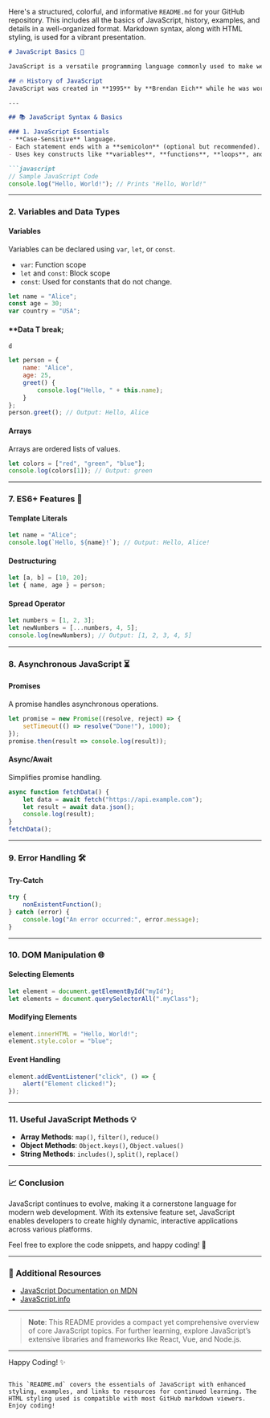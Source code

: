Here's a structured, colorful, and informative `README.md` for your GitHub repository. This includes all the basics of JavaScript, history, examples, and details in a well-organized format. Markdown syntax, along with HTML styling, is used for a vibrant presentation.

```markdown
# JavaScript Basics 📜

JavaScript is a versatile programming language commonly used to make web pages interactive. It runs on the **client-side**, meaning it executes in the user's browser, and is one of the core technologies of web development alongside HTML and CSS.

## 🔥 History of JavaScript
JavaScript was created in **1995** by **Brendan Eich** while he was working at Netscape Communications. Initially named **Mocha**, it quickly became known as **JavaScript** to align with Java, another popular language at the time. Today, JavaScript is an essential language for web development and has evolved with modern features and frameworks.

---

## 📚 JavaScript Syntax & Basics

### 1. JavaScript Essentials
- **Case-Sensitive** language.
- Each statement ends with a **semicolon** (optional but recommended).
- Uses key constructs like **variables**, **functions**, **loops**, and **conditionals**.

```javascript
// Sample JavaScript Code
console.log("Hello, World!"); // Prints "Hello, World!"
```

---

### 2. Variables and Data Types

#### **Variables**
Variables can be declared using `var`, `let`, or `const`.
- `var`: Function scope
- `let` and `const`: Block scope
- `const`: Used for constants that do not change.

```javascript
let name = "Alice";
const age = 30;
var country = "USA";
```

#### **Data T      break;
    d


```javascript
let person = {
    name: "Alice",
    age: 25,
    greet() {
        console.log("Hello, " + this.name);
    }
};
person.greet(); // Output: Hello, Alice
```

#### **Arrays**

Arrays are ordered lists of values.

```javascript
let colors = ["red", "green", "blue"];
console.log(colors[1]); // Output: green
```

---

### 7. ES6+ Features 🚀

#### **Template Literals**

```javascript
let name = "Alice";
console.log(`Hello, ${name}!`); // Output: Hello, Alice!
```

#### **Destructuring**

```javascript
let [a, b] = [10, 20];
let { name, age } = person;
```

#### **Spread Operator**

```javascript
let numbers = [1, 2, 3];
let newNumbers = [...numbers, 4, 5];
console.log(newNumbers); // Output: [1, 2, 3, 4, 5]
```

---

### 8. Asynchronous JavaScript ⏳

#### **Promises**

A promise handles asynchronous operations.

```javascript
let promise = new Promise((resolve, reject) => {
    setTimeout(() => resolve("Done!"), 1000);
});
promise.then(result => console.log(result));
```

#### **Async/Await**

Simplifies promise handling.

```javascript
async function fetchData() {
    let data = await fetch("https://api.example.com");
    let result = await data.json();
    console.log(result);
}
fetchData();
```

---

### 9. Error Handling 🛠️

#### **Try-Catch**

```javascript
try {
    nonExistentFunction();
} catch (error) {
    console.log("An error occurred:", error.message);
}
```

---

### 10. DOM Manipulation 🌐

#### **Selecting Elements**

```javascript
let element = document.getElementById("myId");
let elements = document.querySelectorAll(".myClass");
```

#### **Modifying Elements**

```javascript
element.innerHTML = "Hello, World!";
element.style.color = "blue";
```

#### **Event Handling**

```javascript
element.addEventListener("click", () => {
    alert("Element clicked!");
});
```

---

### 11. Useful JavaScript Methods 💡

- **Array Methods**: `map()`, `filter()`, `reduce()`
- **Object Methods**: `Object.keys()`, `Object.values()`
- **String Methods**: `includes()`, `split()`, `replace()`

---

### 📈 Conclusion
JavaScript continues to evolve, making it a cornerstone language for modern web development. With its extensive feature set, JavaScript enables developers to create highly dynamic, interactive applications across various platforms.

Feel free to explore the code snippets, and happy coding! 🚀

---

### 📝 Additional Resources

- [JavaScript Documentation on MDN](https://developer.mozilla.org/en-US/docs/Web/JavaScript)
- [JavaScript.info](https://javascript.info/)

---

> **Note**: This README provides a compact yet comprehensive overview of core JavaScript topics. For further learning, explore JavaScript’s extensive libraries and frameworks like React, Vue, and Node.js.

---

Happy Coding! ✨
```

This `README.md` covers the essentials of JavaScript with enhanced styling, examples, and links to resources for continued learning. The HTML styling used is compatible with most GitHub markdown viewers. Enjoy coding!
